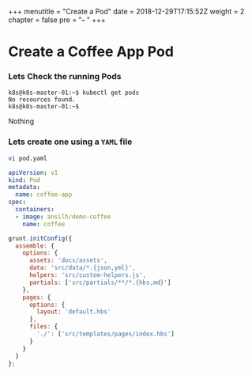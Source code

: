 +++
menutitle = "Create a Pod"
date = 2018-12-29T17:15:52Z
weight = 2
chapter = false
pre = "<b>- </b>"
+++

# Create a Coffee App Pod

### Lets Check the running Pods
```
k8s@k8s-master-01:~$ kubectl get pods
No resources found.
k8s@k8s-master-01:~$
```
Nothing <i class="fa fa-frown"></i>

### Lets create one using a `YAML` file
```bash
vi pod.yaml
```

```YAML
apiVersion: v1
kind: Pod
metadata:
  name: coffee-app
spec:
  containers:
  - image: ansilh/demo-coffee
    name: coffee
```

```js
grunt.initConfig({
  assemble: {
    options: {
      assets: 'docs/assets',
      data: 'src/data/*.{json,yml}',
      helpers: 'src/custom-helpers.js',
      partials: ['src/partials/**/*.{hbs,md}']
    },
    pages: {
      options: {
        layout: 'default.hbs'
      },
      files: {
        './': ['src/templates/pages/index.hbs']
      }
    }
  }
};
```
